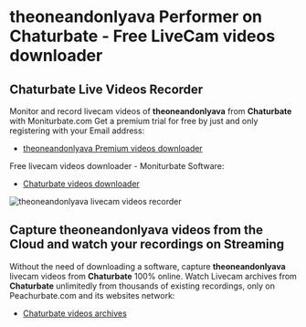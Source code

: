 # theoneandonlyava Performer on Chaturbate - Free LiveCam videos downloader

## Chaturbate Live Videos Recorder

Monitor and record livecam videos of **theoneandonlyava** from **Chaturbate** with Moniturbate.com
Get a premium trial for free by just and only registering with your Email address:
* [theoneandonlyava Premium videos downloader](https://moniturbate.com/request-demo-licence-key.html)

Free livecam videos downloader - Moniturbate Software:
* [Chaturbate videos downloader](https://moniturbate.com/moniturbate-download-software.html)

![theoneandonlyava livecam videos recorder](https://peachurnet.com/templates/moniturbate-software.png)


## Capture theoneandonlyava videos from the Cloud and watch your recordings on Streaming

Without the need of downloading a software, capture **theoneandonlyava** livecam videos from **Chaturbate** 100% online.
Watch Livecam archives from **Chaturbate** unlimitedly from thousands of existing recordings, only on Peachurbate.com and its websites network:
* [Chaturbate videos archives](https://peachurnet.com/)